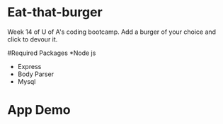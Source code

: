 # Eat-that-burger

Week 14 of  U of A's coding bootcamp. Add a burger of your choice and click to devour it.

#Required Packages
*Node js
* Express
* Body Parser
* Mysql

# App Demo

